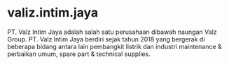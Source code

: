 # valiz.intim.jaya
PT. Valz Intim Jaya adalah salah satu perusahaan dibawah naungan Valz Group. PT. Valz Intim Jaya berdiri sejak tahun 2018 yang bergerak di beberapa bidang antara lain pembangkit listrik dan industri maintenance &amp; perbaikan umum, spare part &amp; technical supplies.
